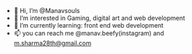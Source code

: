 - 👋 Hi, I’m @Manavsouls
- 👀 I’m interested in Gaming, digital art and web development
- 🌱 I’m currently learning: front end web development
- 📫 you can reach me @manav.beefy(instagram) and m.sharma28th@gmail.com 

<!---
Manavsouls/Manavsouls is a ✨ special ✨ repository because its `README.md` (this file) appears on your GitHub profile.
You can click the Preview link to take a look at your changes.
--->
